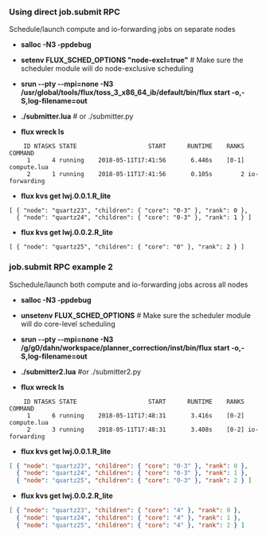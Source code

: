 ### Using direct job.submit RPC

Schedule/launch compute and io-forwarding jobs on separate nodes

- **salloc -N3 -ppdebug**

- **setenv FLUX_SCHED_OPTIONS "node-excl=true"** # Make sure the scheduler module will do node-exclusive scheduling 

- **srun --pty --mpi=none -N3 /usr/global/tools/flux/toss_3_x86_64_ib/default/bin/flux start -o,-S,log-filename=out**

- **./submitter.lua** # or ./submitter.py

- **flux wreck ls**

```
    ID NTASKS STATE                    START      RUNTIME    RANKS COMMAND
     1      4 running    2018-05-11T17:41:56       6.446s    [0-1] compute.lua
     2      1 running    2018-05-11T17:41:56       0.105s        2 io-forwarding
```

- **flux kvs get lwj.0.0.1.R_lite**

```
[ { "node": "quartz23", "children": { "core": "0-3" }, "rank": 0 },
  { "node": "quartz24", "children": { "core": "0-3" }, "rank": 1 } ]
```

- **flux kvs get lwj.0.0.2.R_lite**

```
[ { "node": "quartz25", "children": { "core": "0" }, "rank": 2 } ]
```

### job.submit RPC example 2

Sschedule/launch both compute and io-forwarding jobs across all nodes

- **salloc -N3 -ppdebug**

- **unsetenv FLUX_SCHED_OPTIONS** # Make sure the scheduler module will do core-level scheduling

- **srun --pty --mpi=none -N3 /g/g0/dahn/workspace/planner_correction/inst/bin/flux start -o,-S,log-filename=out**

- **./submitter2.lua** #or ./submitter2.py

- **flux wreck ls**

```
    ID NTASKS STATE                    START      RUNTIME    RANKS COMMAND
     1      6 running    2018-05-11T17:48:31       3.416s    [0-2] compute.lua
     2      3 running    2018-05-11T17:48:31       3.408s    [0-2] io-forwarding
```

- **flux kvs get lwj.0.0.1.R_lite**

```json
[ { "node": "quartz23", "children": { "core": "0-3" }, "rank": 0 },
  { "node": "quartz24", "children": { "core": "0-3" }, "rank": 1 },
  { "node": "quartz25", "children": { "core": "0-3" }, "rank": 2 } ]
```

- **flux kvs get lwj.0.0.2.R_lite**

```json
[ { "node": "quartz23", "children": { "core": "4" }, "rank": 0 },
  { "node": "quartz24", "children": { "core": "4" }, "rank": 1 },
  { "node": "quartz25", "children": { "core": "4" }, "rank": 2 } ]
```

